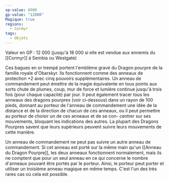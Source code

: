```yaml
---
xp-value: 6000
gp-value: "12000"
Magique: true
regions:
  - Cormyr
tags:
  - Objets
---
```

Valeur en GP : 12 000 (jusqu'à 18 000 si elle est vendue aux ennemis du [[Cormyr]] à Sembia ou Westgate)

Ces bagues en or trempé portent l'emblème gravé du Dragon pourpre de la famille royale d'Obarskyr. Ils fonctionnent comme des anneaux de protection +2 avec cinq pouvoirs supplémentaires. Un anneau de commandement peut émettre de la magie équivalente en tous points aux sorts chute de plumes, coup, mur de force et lumière continue jusqu'à trois fois (pour chaque capacité) par jour. Il peut également tracer tous les anneaux des dragons pourpres (voir ci-dessous) dans un rayon de 100 pieds, donnant au porteur de l'anneau de commandement une idée de la distance et de la direction de chacun de ces anneaux, ou il peut permettre au porteur de choisir un de ces anneaux et de se con- centrer sur ses mouvements, bloquant les indications des autres. La plupart des Dragons Pourpres savent que leurs supérieurs peuvent suivre leurs mouvements de cette manière.

Un anneau de commandement ne peut pas suivre un autre anneau de commandement. Si cet anneau est porté sur la même main qu'un [[Anneau du Dragon Pourpre]], les deux anneaux fonctionnent normalement, mais ils ne comptent que pour un seul anneau en ce qui concerne le nombre d'anneaux pouvant être portés par le porteur. Ainsi, le porteur peut porter et utiliser un troisième anneau magique en même temps. C'est l'un des très rares cas où cela est possible.